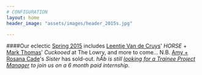 ```yaml
---
# CONFIGURATION
layout: home
header_image: "assets/images/header_2015s.jpg"

---
```

####Our eclectic [Spring 2015](/current/2015-spring) includes [Leentje Van de Cruys](/current/2015-spring/vandecruys)' *HORSE* + [Mark Thomas](/current/2015-spring/thomas)' *Cuckooed* at The Lowry, and more to come… N.B. [Amy + Rosana Cade](/current/2015-spring/cade)'s *Sister* has sold-out. *hÅb is still [looking for a Trainee Project Manager](http://habmcr.posthaven.com/deadline-extended-trainee-project-manager-paid-internship-6-months-with-hab-slash-word-of-warning-feb-2015) to join us on a 6 month paid internship.*
